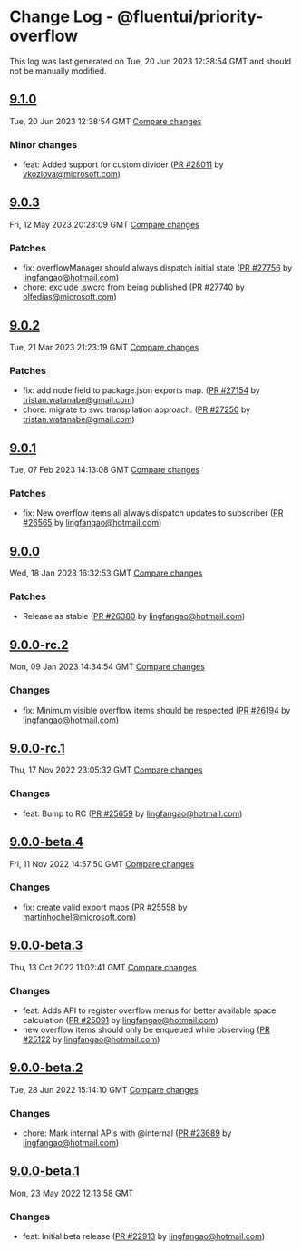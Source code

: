 # Change Log - @fluentui/priority-overflow

This log was last generated on Tue, 20 Jun 2023 12:38:54 GMT and should not be manually modified.

<!-- Start content -->

## [9.1.0](https://github.com/microsoft/fluentui/tree/@fluentui/priority-overflow_v9.1.0)

Tue, 20 Jun 2023 12:38:54 GMT 
[Compare changes](https://github.com/microsoft/fluentui/compare/@fluentui/priority-overflow_v9.0.3..@fluentui/priority-overflow_v9.1.0)

### Minor changes

- feat: Added support for custom divider ([PR #28011](https://github.com/microsoft/fluentui/pull/28011) by vkozlova@microsoft.com)

## [9.0.3](https://github.com/microsoft/fluentui/tree/@fluentui/priority-overflow_v9.0.3)

Fri, 12 May 2023 20:28:09 GMT 
[Compare changes](https://github.com/microsoft/fluentui/compare/@fluentui/priority-overflow_v9.0.2..@fluentui/priority-overflow_v9.0.3)

### Patches

- fix: overflowManager should always dispatch initial state ([PR #27756](https://github.com/microsoft/fluentui/pull/27756) by lingfangao@hotmail.com)
- chore: exclude .swcrc from being published ([PR #27740](https://github.com/microsoft/fluentui/pull/27740) by olfedias@microsoft.com)

## [9.0.2](https://github.com/microsoft/fluentui/tree/@fluentui/priority-overflow_v9.0.2)

Tue, 21 Mar 2023 21:23:19 GMT 
[Compare changes](https://github.com/microsoft/fluentui/compare/@fluentui/priority-overflow_v9.0.1..@fluentui/priority-overflow_v9.0.2)

### Patches

- fix: add node field to package.json exports map. ([PR #27154](https://github.com/microsoft/fluentui/pull/27154) by tristan.watanabe@gmail.com)
- chore: migrate to swc transpilation approach. ([PR #27250](https://github.com/microsoft/fluentui/pull/27250) by tristan.watanabe@gmail.com)

## [9.0.1](https://github.com/microsoft/fluentui/tree/@fluentui/priority-overflow_v9.0.1)

Tue, 07 Feb 2023 14:13:08 GMT 
[Compare changes](https://github.com/microsoft/fluentui/compare/@fluentui/priority-overflow_v9.0.0..@fluentui/priority-overflow_v9.0.1)

### Patches

- fix: New overflow items all always dispatch updates to subscriber ([PR #26565](https://github.com/microsoft/fluentui/pull/26565) by lingfangao@hotmail.com)

## [9.0.0](https://github.com/microsoft/fluentui/tree/@fluentui/priority-overflow_v9.0.0)

Wed, 18 Jan 2023 16:32:53 GMT 
[Compare changes](https://github.com/microsoft/fluentui/compare/@fluentui/priority-overflow_v9.0.0-rc.2..@fluentui/priority-overflow_v9.0.0)

### Patches

- Release as stable ([PR #26380](https://github.com/microsoft/fluentui/pull/26380) by lingfangao@hotmail.com)

## [9.0.0-rc.2](https://github.com/microsoft/fluentui/tree/@fluentui/priority-overflow_v9.0.0-rc.2)

Mon, 09 Jan 2023 14:34:54 GMT 
[Compare changes](https://github.com/microsoft/fluentui/compare/@fluentui/priority-overflow_v9.0.0-rc.1..@fluentui/priority-overflow_v9.0.0-rc.2)

### Changes

- fix: Minimum visible overflow items should be respected ([PR #26194](https://github.com/microsoft/fluentui/pull/26194) by lingfangao@hotmail.com)

## [9.0.0-rc.1](https://github.com/microsoft/fluentui/tree/@fluentui/priority-overflow_v9.0.0-rc.1)

Thu, 17 Nov 2022 23:05:32 GMT 
[Compare changes](https://github.com/microsoft/fluentui/compare/@fluentui/priority-overflow_v9.0.0-beta.4..@fluentui/priority-overflow_v9.0.0-rc.1)

### Changes

- feat: Bump to RC ([PR #25659](https://github.com/microsoft/fluentui/pull/25659) by lingfangao@hotmail.com)

## [9.0.0-beta.4](https://github.com/microsoft/fluentui/tree/@fluentui/priority-overflow_v9.0.0-beta.4)

Fri, 11 Nov 2022 14:57:50 GMT 
[Compare changes](https://github.com/microsoft/fluentui/compare/@fluentui/priority-overflow_v9.0.0-beta.3..@fluentui/priority-overflow_v9.0.0-beta.4)

### Changes

- fix: create valid export maps ([PR #25558](https://github.com/microsoft/fluentui/pull/25558) by martinhochel@microsoft.com)

## [9.0.0-beta.3](https://github.com/microsoft/fluentui/tree/@fluentui/priority-overflow_v9.0.0-beta.3)

Thu, 13 Oct 2022 11:02:41 GMT 
[Compare changes](https://github.com/microsoft/fluentui/compare/@fluentui/priority-overflow_v9.0.0-beta.2..@fluentui/priority-overflow_v9.0.0-beta.3)

### Changes

- feat: Adds API to register overflow menus for better available space calculation ([PR #25091](https://github.com/microsoft/fluentui/pull/25091) by lingfangao@hotmail.com)
- new overflow items should only be enqueued while observing ([PR #25122](https://github.com/microsoft/fluentui/pull/25122) by lingfangao@hotmail.com)

## [9.0.0-beta.2](https://github.com/microsoft/fluentui/tree/@fluentui/priority-overflow_v9.0.0-beta.2)

Tue, 28 Jun 2022 15:14:10 GMT 
[Compare changes](https://github.com/microsoft/fluentui/compare/@fluentui/priority-overflow_v9.0.0-beta.1..@fluentui/priority-overflow_v9.0.0-beta.2)

### Changes

- chore: Mark internal APIs with @internal ([PR #23689](https://github.com/microsoft/fluentui/pull/23689) by lingfangao@hotmail.com)

## [9.0.0-beta.1](https://github.com/microsoft/fluentui/tree/@fluentui/priority-overflow_v9.0.0-beta.1)

Mon, 23 May 2022 12:13:58 GMT

### Changes

- feat: Initial beta release ([PR #22913](https://github.com/microsoft/fluentui/pull/22913) by lingfangao@hotmail.com)
